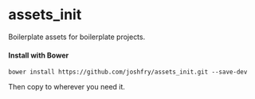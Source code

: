 # assets_init

Boilerplate assets for boilerplate projects.

#### Install with Bower

```
bower install https://github.com/joshfry/assets_init.git --save-dev
```

Then copy to wherever you need it.
